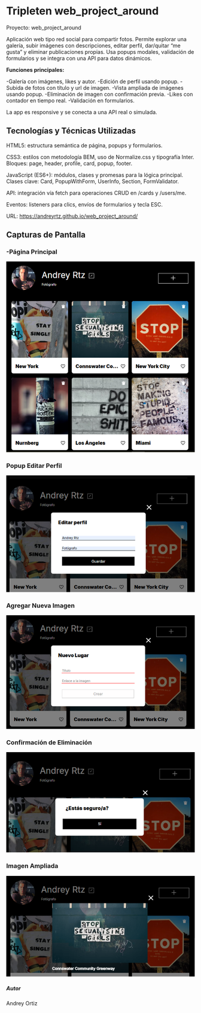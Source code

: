 # Tripleten web_project_around
 

Proyecto: web_project_around

Aplicación web tipo red social para compartir fotos. Permite explorar una galería, subir imágenes con descripciones, editar perfil, dar/quitar “me gusta” y eliminar publicaciones propias. Usa popups modales, validación de formularios y se integra con una API para datos dinámicos.

**Funciones principales:** 

-Galería con imágenes, likes y autor.
-Edición de perfil usando popup.
-Subida de fotos con título y url de imagen.
-Vista ampliada de imágenes usando popup.
-Eliminación de imagen con confirmación previa.
-Likes con contador en tiempo real.
-Validación en formularios.

La app es responsive y se conecta a una API real o simulada.

## Tecnologías y Técnicas Utilizadas

HTML5: estructura semántica de página, popups y formularios.

CSS3: estilos con metodología BEM, uso de Normalize.css y tipografía Inter. Bloques: page, header, profile, card, popup, footer.

JavaScript (ES6+): módulos, clases y promesas para la lógica principal. Clases clave: Card, PopupWithForm, UserInfo, Section, FormValidator.

API: integración vía fetch para operaciones CRUD en /cards y /users/me.

Eventos: listeners para clics, envíos de formularios y tecla ESC.


 URL: https://andreyrtz.github.io/web_project_around/

## Capturas de Pantalla

### -Página Principal

![Página Principal](images/Pagina_principal.png)
 
### Popup Editar Perfil

![Editar Perfil](images/Editar_perfil.png)
 

### Agregar Nueva Imagen

![Agregar Imagen](images/Nuevo_lugar.png)

 ### Confirmación de Eliminación
 
 ![Eliminar Card](images/Eliminar_lugar.png)

### Imagen Ampliada

![Ver Imagen](images/Abrir_imagen.png)


##### Autor
Andrey Ortiz




